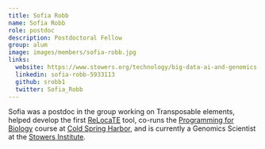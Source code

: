 ```yaml
---
title: Sofia Robb
name: Sofia Robb
role: postdoc
description: Postdoctoral Fellow
group: alum
image: images/members/sofia-robb.jpg
links:
  website: https://www.stowers.org/technology/big-data-ai-and-genomics
  linkedin: sofia-robb-5933113
  github: srobb1
  twitter: Sofia_Robb
---
```


Sofia was a postdoc in the group working on Transposable elements, helped develop the first [ReLocaTE](http://github.com/stajichlab/ReLocaTE) tool, co-runs the [Programming for Biology](https://meetings.cshl.edu/courses.aspx?course=C-INFO1&year=22) course at [Cold Spring Harbor](https://meetings.cshl.edu/courseshome.aspx), and is currently a Genomics Scientist at the [Stowers Institute](https://www.stowers.org).
